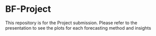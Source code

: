 # BF-Project
This repository is for the Project submission. Please refer to the presentation to see the plots for each forecasting method and insights
